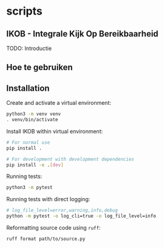 # scripts

## IKOB - Integrale Kijk Op Bereikbaarheid

TODO: Introductie

## Hoe te gebruiken

## Installation

Create and activate a virtual environment:

```sh
python3 -m venv venv
. venv/bin/activate
```

Install IKOB within virtual environment:

```sh
# For normal use
pip install .

# For development with development dependencies
pip install -e .[dev]
```

Running tests:

```sh
python3 -m pytest
```

Running tests with direct logging:
```sh
# log_file_level=error,warning,info,debug
python -m pytest -o log_cli=true -o log_file_level=info
```

Reformatting source code using `ruff`:

```sh
ruff format path/to/source.py
```
